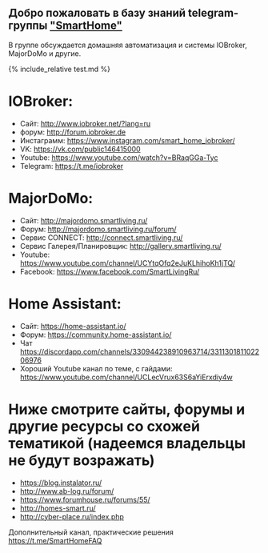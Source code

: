 ## Добро пожаловать в базу знаний telegram-группы ["SmartHome"](https://t.me/SmartsHome)

В группе обсуждается домашняя автоматизация и системы IOBroker, MajorDoMo и другие.

{% include_relative test.md %}

# IOBroker:

* Сайт: http://www.iobroker.net/?lang=ru
* форум: http://forum.iobroker.de
* Инстаграмм: https://www.instagram.com/smart_home_iobroker/
* VK: https://vk.com/public146415000
* Youtube: https://www.youtube.com/watch?v=BRaqGGa-Tyc
* Telegram: https://t.me/iobroker

# MajorDoMo:

* Сайт: http://majordomo.smartliving.ru/
* Форум: http://majordomo.smartliving.ru/forum/
* Сервис CONNECT: http://connect.smartliving.ru/
* Сервис Галерея/Планировщик: http://gallery.smartliving.ru/
* Youtube: https://www.youtube.com/channel/UCYtqOfq2eJuKLhihoKh1jTQ/
* Facebook: https://www.facebook.com/SmartLivingRu/

# Home Assistant:

* Сайт: https://home-assistant.io/
* Форум: https://community.home-assistant.io/
* Чат https://discordapp.com/channels/330944238910963714/331130181102206976
* Хороший Youtube канал по теме, с гайдами: https://www.youtube.com/channel/UCLecVrux63S6aYiErxdiy4w


# Ниже смотрите сайты, форумы и другие ресурсы со схожей тематикой (надеемся владельцы не будут возражать)

* https://blog.instalator.ru/
* http://www.ab-log.ru/forum/
* https://www.forumhouse.ru/forums/55/
* http://homes-smart.ru/
* http://cyber-place.ru/index.php

Дополнительный канал, практические решения https://t.me/SmartHomeFAQ

